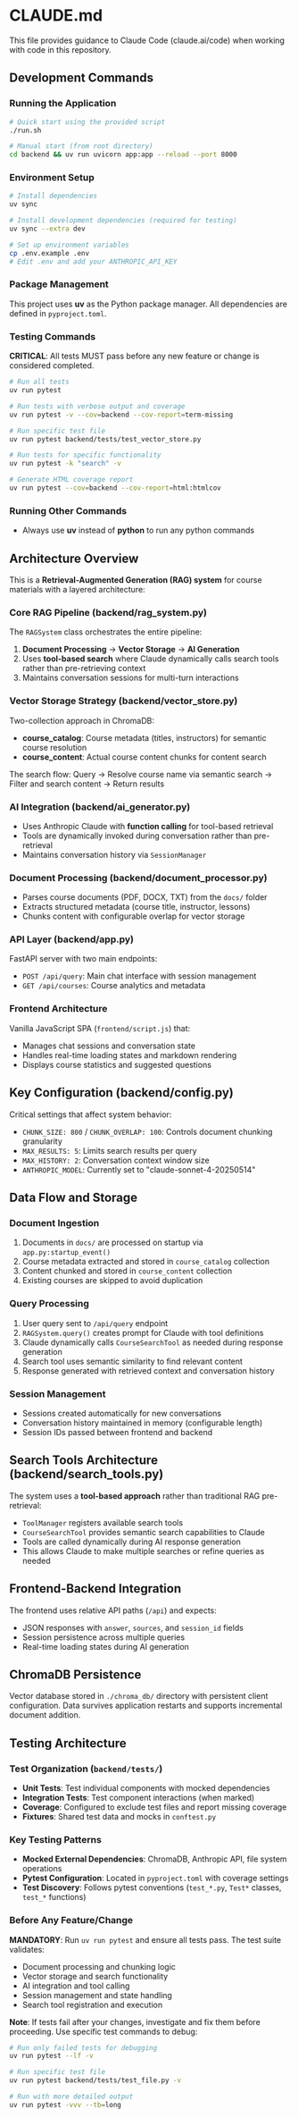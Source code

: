 # CLAUDE.md

This file provides guidance to Claude Code (claude.ai/code) when working with code in this repository.

## Development Commands

### Running the Application
```bash
# Quick start using the provided script
./run.sh

# Manual start (from root directory)
cd backend && uv run uvicorn app:app --reload --port 8000
```

### Environment Setup
```bash
# Install dependencies
uv sync

# Install development dependencies (required for testing)
uv sync --extra dev

# Set up environment variables
cp .env.example .env
# Edit .env and add your ANTHROPIC_API_KEY
```

### Package Management
This project uses **uv** as the Python package manager. All dependencies are defined in `pyproject.toml`.

### Testing Commands

**CRITICAL**: All tests MUST pass before any new feature or change is considered completed.

```bash
# Run all tests
uv run pytest

# Run tests with verbose output and coverage
uv run pytest -v --cov=backend --cov-report=term-missing

# Run specific test file
uv run pytest backend/tests/test_vector_store.py

# Run tests for specific functionality
uv run pytest -k "search" -v

# Generate HTML coverage report
uv run pytest --cov=backend --cov-report=html:htmlcov
```

### Running Other Commands
- Always use **uv** instead of **python** to run any python commands

## Architecture Overview

This is a **Retrieval-Augmented Generation (RAG) system** for course materials with a layered architecture:

### Core RAG Pipeline (backend/rag_system.py)
The `RAGSystem` class orchestrates the entire pipeline:
1. **Document Processing** → **Vector Storage** → **AI Generation**
2. Uses **tool-based search** where Claude dynamically calls search tools rather than pre-retrieving context
3. Maintains conversation sessions for multi-turn interactions

### Vector Storage Strategy (backend/vector_store.py)
Two-collection approach in ChromaDB:
- **course_catalog**: Course metadata (titles, instructors) for semantic course resolution
- **course_content**: Actual course content chunks for content search

The search flow: Query → Resolve course name via semantic search → Filter and search content → Return results

### AI Integration (backend/ai_generator.py)
- Uses Anthropic Claude with **function calling** for tool-based retrieval
- Tools are dynamically invoked during conversation rather than pre-retrieval
- Maintains conversation history via `SessionManager`

### Document Processing (backend/document_processor.py)
- Parses course documents (PDF, DOCX, TXT) from the `docs/` folder
- Extracts structured metadata (course title, instructor, lessons)
- Chunks content with configurable overlap for vector storage

### API Layer (backend/app.py)
FastAPI server with two main endpoints:
- `POST /api/query`: Main chat interface with session management
- `GET /api/courses`: Course analytics and metadata

### Frontend Architecture
Vanilla JavaScript SPA (`frontend/script.js`) that:
- Manages chat sessions and conversation state
- Handles real-time loading states and markdown rendering
- Displays course statistics and suggested questions

## Key Configuration (backend/config.py)

Critical settings that affect system behavior:
- `CHUNK_SIZE: 800` / `CHUNK_OVERLAP: 100`: Controls document chunking granularity
- `MAX_RESULTS: 5`: Limits search results per query
- `MAX_HISTORY: 2`: Conversation context window size
- `ANTHROPIC_MODEL`: Currently set to "claude-sonnet-4-20250514"

## Data Flow and Storage

### Document Ingestion
1. Documents in `docs/` are processed on startup via `app.py:startup_event()`
2. Course metadata extracted and stored in `course_catalog` collection
3. Content chunked and stored in `course_content` collection
4. Existing courses are skipped to avoid duplication

### Query Processing
1. User query sent to `/api/query` endpoint
2. `RAGSystem.query()` creates prompt for Claude with tool definitions
3. Claude dynamically calls `CourseSearchTool` as needed during response generation
4. Search tool uses semantic similarity to find relevant content
5. Response generated with retrieved context and conversation history

### Session Management
- Sessions created automatically for new conversations
- Conversation history maintained in memory (configurable length)
- Session IDs passed between frontend and backend

## Search Tools Architecture (backend/search_tools.py)

The system uses a **tool-based approach** rather than traditional RAG pre-retrieval:
- `ToolManager` registers available search tools
- `CourseSearchTool` provides semantic search capabilities to Claude
- Tools are called dynamically during AI response generation
- This allows Claude to make multiple searches or refine queries as needed

## Frontend-Backend Integration

The frontend uses relative API paths (`/api`) and expects:
- JSON responses with `answer`, `sources`, and `session_id` fields
- Session persistence across multiple queries
- Real-time loading states during AI generation

## ChromaDB Persistence

Vector database stored in `./chroma_db/` directory with persistent client configuration. Data survives application restarts and supports incremental document addition.

## Testing Architecture

### Test Organization (`backend/tests/`)
- **Unit Tests**: Test individual components with mocked dependencies
- **Integration Tests**: Test component interactions (when marked)
- **Coverage**: Configured to exclude test files and report missing coverage
- **Fixtures**: Shared test data and mocks in `conftest.py`

### Key Testing Patterns
- **Mocked External Dependencies**: ChromaDB, Anthropic API, file system operations
- **Pytest Configuration**: Located in `pyproject.toml` with coverage settings
- **Test Discovery**: Follows pytest conventions (`test_*.py`, `Test*` classes, `test_*` functions)

### Before Any Feature/Change
**MANDATORY**: Run `uv run pytest` and ensure all tests pass. The test suite validates:
- Document processing and chunking logic
- Vector storage and search functionality  
- AI integration and tool calling
- Session management and state handling
- Search tool registration and execution

**Note**: If tests fail after your changes, investigate and fix them before proceeding. Use specific test commands to debug:
```bash
# Run only failed tests for debugging
uv run pytest --lf -v

# Run specific test file
uv run pytest backend/tests/test_file.py -v

# Run with more detailed output
uv run pytest -vvv --tb=long
```